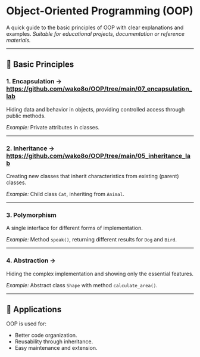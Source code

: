 # Object-Oriented Programming (OOP)

A quick guide to the basic principles of OOP with clear explanations and examples.
*Suitable for educational projects, documentation or reference materials.*

---

## 📌 Basic Principles

### 1. **Encapsulation** -> https://github.com/wako8o/OOP/tree/main/07_encapsulation_lab
Hiding data and behavior in objects, providing controlled access through public methods.

*Example:* Private attributes in classes.

---

### 2. **Inheritance** -> https://github.com/wako8o/OOP/tree/main/05_inheritance_lab
Creating new classes that inherit characteristics from existing (parent) classes.

*Example:* Child class `Cat`, inheriting from `Animal`.

---
### 3. **Polymorphism**
A single interface for different forms of implementation.

*Example:* Method `speak()`, returning different results for `Dog` and `Bird`.

---
### 4. **Abstraction** ->

Hiding the complex implementation and showing only the essential features.

*Example:* Abstract class `Shape` with method `calculate_area()`.

---

## 🎯 Applications
OOP is used for:
- Better code organization.
- Reusability through inheritance.
- Easy maintenance and extension.

